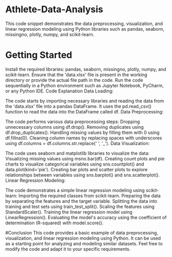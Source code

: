 # Athlete-Data-Analysis


This code snippet demonstrates the data preprocessing, visualization, and linear regression modeling using Python libraries such as pandas, seaborn, missingno, plotly, numpy, and scikit-learn.


# Getting Started
Install the required libraries: pandas, seaborn, missingno, plotly, numpy, and scikit-learn.
Ensure that the 'data.xlsx' file is present in the working directory or provide the actual file path in the code.
Run the code sequentially in a Python environment such as Jupyter Notebook, PyCharm, or any Python IDE.
Code Explanation
Data Loading:

The code starts by importing necessary libraries and reading the data from the 'data.xlsx' file into a pandas DataFrame.
It uses the pd.read_csv() function to read the data into the DataFrame called df.
Data Preprocessing:

The code performs various data preprocessing steps:
Dropping unnecessary columns using df.drop().
Removing duplicates using df.drop_duplicates().
Handling missing values by filling them with 0 using df.fillna(0).
Cleaning column names by replacing spaces with underscores using df.columns = df.columns.str.replace(' ', '_').
Data Visualization:

The code uses seaborn and matplotlib libraries to visualize the data:
Visualizing missing values using msno.bar(df).
Creating count plots and pie charts to visualize categorical variables using sns.countplot() and data.plot(kind='pie').
Creating bar plots and scatter plots to explore relationships between variables using sns.barplot() and sns.scatterplot().
Linear Regression Modeling:

The code demonstrates a simple linear regression modeling using scikit-learn:
Importing the required classes from scikit-learn.
Preparing the data by separating the features and the target variable.
Splitting the data into training and test sets using train_test_split().
Scaling the features using StandardScaler().
Training the linear regression model using LinearRegression().
Evaluating the model's accuracy using the coefficient of determination (R-squared) with model.score().

#Conclusion
This code provides a basic example of data preprocessing, visualization, and linear regression modeling using Python. It can be used as a starting point for analyzing and modeling similar datasets. Feel free to modify the code and adapt it to your specific requirements.
